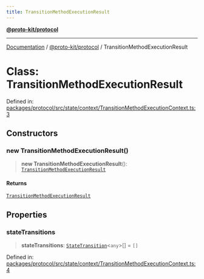 ```yaml
---
title: TransitionMethodExecutionResult
---
```


[**@proto-kit/protocol**](../README.md)

***

[Documentation](../../../README.md) / [@proto-kit/protocol](../README.md) / TransitionMethodExecutionResult

# Class: TransitionMethodExecutionResult

Defined in: [packages/protocol/src/state/context/TransitionMethodExecutionContext.ts:3](https://github.com/proto-kit/framework/blob/28efa802e3737fc3b77339148b307ef7246f3ef1/packages/protocol/src/state/context/TransitionMethodExecutionContext.ts#L3)

## Constructors

### new TransitionMethodExecutionResult()

> **new TransitionMethodExecutionResult**(): [`TransitionMethodExecutionResult`](TransitionMethodExecutionResult.md)

#### Returns

[`TransitionMethodExecutionResult`](TransitionMethodExecutionResult.md)

## Properties

### stateTransitions

> **stateTransitions**: [`StateTransition`](StateTransition.md)\<`any`\>[] = `[]`

Defined in: [packages/protocol/src/state/context/TransitionMethodExecutionContext.ts:4](https://github.com/proto-kit/framework/blob/28efa802e3737fc3b77339148b307ef7246f3ef1/packages/protocol/src/state/context/TransitionMethodExecutionContext.ts#L4)
